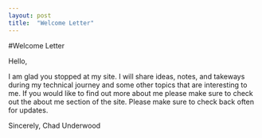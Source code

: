 ```yaml
---
layout: post
title:  "Welcome Letter"
---
```


#Welcome Letter

Hello, 

I am glad you stopped at my site. I will share ideas, notes, and takeways during my technical journey and some other topics that are interesting to me. If you would like to find out more about me please make sure to check out the about me section of the site. Please make sure to check back often for updates.

Sincerely,
Chad Underwood
